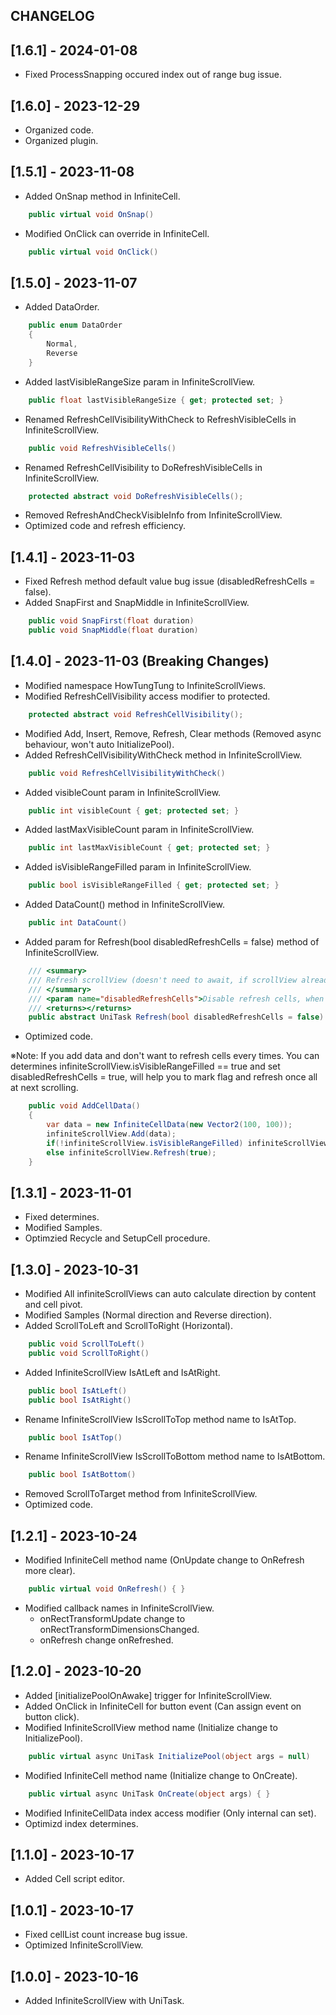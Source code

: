## CHANGELOG

## [1.6.1] - 2024-01-08
- Fixed ProcessSnapping occured index out of range bug issue.

## [1.6.0] - 2023-12-29
- Organized code.
- Organized plugin.

## [1.5.1] - 2023-11-08
- Added OnSnap method in InfiniteCell.
```C#
    public virtual void OnSnap()
```
- Modified OnClick can override in InfiniteCell.
```C#
    public virtual void OnClick()
```

## [1.5.0] - 2023-11-07
- Added DataOrder.
```C#
    public enum DataOrder
    {
        Normal,
        Reverse
    }
```
- Added lastVisibleRangeSize param in InfiniteScrollView.
```C#
    public float lastVisibleRangeSize { get; protected set; }
```
- Renamed RefreshCellVisibilityWithCheck to RefreshVisibleCells in InfiniteScrollView.
```C#
    public void RefreshVisibleCells()
```
- Renamed RefreshCellVisibility to DoRefreshVisibleCells in InfiniteScrollView.
```C#
    protected abstract void DoRefreshVisibleCells();
```
- Removed RefreshAndCheckVisibleInfo from InfiniteScrollView.
- Optimized code and refresh efficiency.

## [1.4.1] - 2023-11-03
- Fixed Refresh method default value bug issue (disabledRefreshCells = false).
- Added SnapFirst and SnapMiddle in InfiniteScrollView.
```C#
    public void SnapFirst(float duration)
    public void SnapMiddle(float duration)
```

## [1.4.0] - 2023-11-03 (Breaking Changes)
- Modified namespace HowTungTung to InfiniteScrollViews.
- Modified RefreshCellVisibility access modifier to protected.
```C#
    protected abstract void RefreshCellVisibility();
```
- Modified Add, Insert, Remove, Refresh, Clear methods (Removed async behaviour, won't auto InitializePool).
- Added RefreshCellVisibilityWithCheck method in InfiniteScrollView.
```C#
    public void RefreshCellVisibilityWithCheck()
```
- Added visibleCount param in InfiniteScrollView.
```C#
    public int visibleCount { get; protected set; }
```
- Added lastMaxVisibleCount param in InfiniteScrollView.
```C#
    public int lastMaxVisibleCount { get; protected set; }
```
- Added isVisibleRangeFilled param in InfiniteScrollView.
```C#
    public bool isVisibleRangeFilled { get; protected set; }
```
- Added DataCount() method in InfiniteScrollView.
```C#
    public int DataCount()
```
- Added param for Refresh(bool disabledRefreshCells = false) method of InfiniteScrollView.
```C#
    /// <summary>
    /// Refresh scrollView (doesn't need to await, if scrollView already initialized)
    /// </summary>
    /// <param name="disabledRefreshCells">Disable refresh cells, when disabled will mark flag to refresh all at next scrolling.</param>
    /// <returns></returns>
    public abstract UniTask Refresh(bool disabledRefreshCells = false)
```
- Optimized code.

※Note: If you add data and don't want to refresh cells every times. You can determines infiniteScrollView.isVisibleRangeFilled == true and set disabledRefreshCells = true, will help you to mark flag and refresh once all at next scrolling.
```C#
    public void AddCellData() 
    {
        var data = new InfiniteCellData(new Vector2(100, 100));
        infiniteScrollView.Add(data);
        if(!infiniteScrollView.isVisibleRangeFilled) infiniteScrollView.Refresh();
        else infiniteScrollView.Refresh(true);
    }
```

## [1.3.1] - 2023-11-01
- Fixed determines.
- Modified Samples.
- Optimzied Recycle and SetupCell procedure.

## [1.3.0] - 2023-10-31
- Modified All infiniteScrollViews can auto calculate direction by content and cell pivot.
- Modified Samples (Normal direction and Reverse direction).
- Added ScrollToLeft and ScrollToRight (Horizontal).
```C#
    public void ScrollToLeft()
    public void ScrollToRight()
```
- Added InfiniteScrollView IsAtLeft and IsAtRight.
```C#
    public bool IsAtLeft()
    public bool IsAtRight()
```
- Rename InfiniteScrollView IsScrollToTop method name to IsAtTop.
```C#
    public bool IsAtTop()
```
- Rename InfiniteScrollView IsScrollToBottom method name to IsAtBottom.
```C#
    public bool IsAtBottom()
```
- Removed ScrollToTarget method from InfiniteScrollView.
- Optimized code.

## [1.2.1] - 2023-10-24
- Modified InfiniteCell method name (OnUpdate change to OnRefresh more clear).
```C#
    public virtual void OnRefresh() { }
```
- Modified callback names in InfiniteScrollView.
  - onRectTransformUpdate change to onRectTransformDimensionsChanged.
  - onRefresh change onRefreshed.

## [1.2.0] - 2023-10-20
- Added [initializePoolOnAwake] trigger for InfiniteScrollView.
- Added OnClick in InfiniteCell for button event (Can assign event on button click).
- Modified InfiniteScrollView method name (Initialize change to InitializePool).
```C#
    public virtual async UniTask InitializePool(object args = null)
```
- Modified InfiniteCell method name (Initialize change to OnCreate).
```C#
    public virtual async UniTask OnCreate(object args) { }
```
- Modified InfiniteCellData index access modifier (Only internal can set).
- Optimizd index determines.

## [1.1.0] - 2023-10-17
- Added Cell script editor.

## [1.0.1] - 2023-10-17
- Fixed cellList count increase bug issue.
- Optimized InfiniteScrollView.

## [1.0.0] - 2023-10-16
- Added InfiniteScrollView with UniTask.